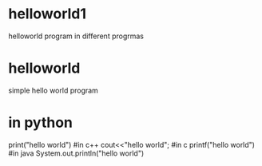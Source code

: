 # helloworld1
helloworld program in different progrmas
# helloworld
simple hello world program
# in python
print("hello world")
#in c++
cout<<"hello world";
#in c
printf("hello world")
#in java
System.out.println("hello world")
